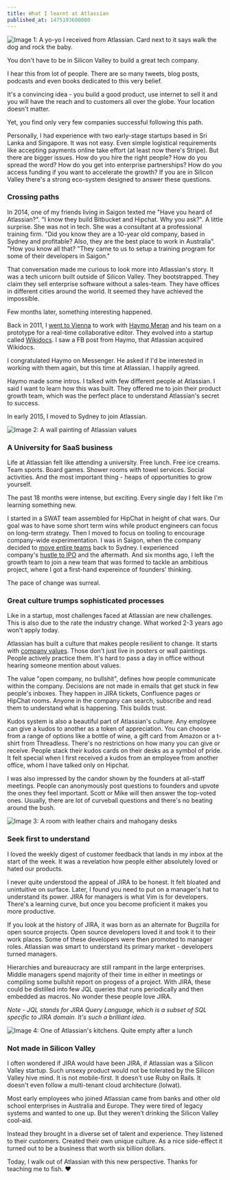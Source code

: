 ```yaml
---
title: What I learnt at Atlassian
published_at: 1475193600000
---
```


![Image 1: A yo-yo I received from Atlassian. Card next to it says walk the dog and rock the baby.](/images/small-reminders.jpg)

You don't have to be in Silicon Valley to build a great tech company.

I hear this from lot of people. There are so many tweets, blog posts, podcasts and even books dedicated to this very belief.

It's a convincing idea - you build a good product, use internet to sell it and you will have the reach and to customers all over the globe. Your location doesn't matter.

Yet, you find only very few companies successful following this path.

Personally, I had experience with two early-stage startups based in Sri Lanka and Singapore. It was not easy. Even simple logistical requirements like accepting payments online take effort (at least now there's Stripe). But there are bigger issues. How do you hire the right people? How do you spread the word? How do you get into enterprise partnerships? How do you access funding if you want to accelerate the growth? If you are in Silicon Valley there's a strong eco-system designed to answer these questions.

### Crossing paths

In 2014, one of my friends living in Saigon texted me "Have you heard of Atlassian?". "I know they build Bitbucket and Hipchat. Why you ask?". A little surprise. She was not in tech. She was a consultant at a professional training firm. "Did you know they are a 10-year old company, based in Sydney and profitable? Also, they are the best place to work in Australia". "How you know all that? "They came to us to setup a training program for some of their developers in Saigon."

That conversation made me curious to look more into Atlassian's story. It was a tech unicorn built outside of Silicon Valley. They bootstrapped. They claim they sell enterprise software without a sales-team. They have offices in different cities around the world. It seemed they have achieved the impossible.

Few months later, something interesting happened.

Back in 2011, I [went to Vienna](https://www.laktek.com/2011/06/08/a-month-in-vienna/) to work with [Haymo Meran](https://twitter.com/draftkraft) and his team on a prototype for a real-time collaborative editor. They evolved into a startup called [Wikidocs](http://wikidocs.com/). I saw a FB post from Haymo, that Atlassian acquired Wikidocs.

I congratulated Haymo on Messenger. He asked if I'd be interested in working with them again, but this time at Atlassian. I happily agreed.

Haymo made some intros. I talked with few different people at Atlassian. I said I want to learn how this was built. They offered me to join their product growth team, which was the perfect place to understand Atlassian's secret to success.

In early 2015, I moved to Sydney to join Atlassian.

![Image 2: A wall painting of Atlassian values](/images/atlassian-first-day.jpg)

### A University for SaaS business

Life at Atlassian felt like attending a university. Free lunch. Free ice creams. Team sports. Board games. Shower rooms with towel services. Social activities. And the most important thing - heaps of opportunities to grow yourself.

The past 18 months were intense, but exciting. Every single day I felt like I'm learning something new.

I started in a SWAT team assembled for HipChat in height of chat wars. Our goal was to have some short term wins while product engineers can focus on long-term strategy. Then I moved to focus on tooling to encourage company-wide experimentation. I was in Saigon, when the company decided to [move entire teams](http://www.afr.com/technology/atlassian-to-move-300-jobs-from-vietnam-to-sydneybut-they-cant-wait-for-white-bay-20151022-k9yry) back to Sydney. I experienced company's [hustle to IPO](https://www.wired.com/2015/12/a-bright-spot-for-tech-ipos-as-atlassian-beats-expectations/) and the aftermath. And six months ago, I left the growth team to join a new team that was formed to tackle an ambitious project, where I got a first-hand expereince of founders' thinking.

The pace of change was surreal.

### Great culture trumps sophisticated processes

Like in a startup, most challenges faced at Atlassian are new challenges. This is also due to the rate the industry change. What worked 2-3 years ago won't apply today.

Atlassian has built a culture that makes people resilient to change. It starts with [company values](https://www.atlassian.com/company/values). Those don't just live in posters or wall paintings. People actively practice them. It's hard to pass a day in office without hearing someone mention about values.

The value "open company, no bullshit", defines how people communicate within the company. Decisions are not made in emails that get stuck in few people's inboxes. They happen in JIRA tickets, Confluence pages or HipChat rooms. Anyone in the company can search, subscribe and read them to understand what is happening. This builds trust.

Kudos system is also a beautiful part of Atlassian's culture. Any employee can give a kudos to another as a token of appreciation. You can choose from a range of options like a bottle of wine, a gift card from Amazon or a t-shirt from Threadless. There's no restrictions on how many you can give or receive. People stack their kudos cards on their desks as a symbol of pride. It felt special when I first received a kudos from an employee from another office, whom I have talked only on Hipchat.

I was also impressed by the candor shown by the founders at all-staff meetings. People can anonymously post questions to founders and upvote the ones they feel important. Scott or Mike will then answer the top-voted ones. Usually, there are lot of curveball questions and there's no beating around the bush.

![Image 3: A room with leather chairs and mahogany desks](/images/boss-room.jpg)

### Seek first to understand

I loved the weekly digest of customer feedback that lands in my inbox at the start of the week. It was a revelation how people either absolutely loved or hated our products.

I never quite understood the appeal of JIRA to be honest. It felt bloated and unintuitive on surface. Later, I found you need to put on a manager's hat to understand its power. JIRA for managers is what Vim is for developers. There's a learning curve, but once you become proficient it makes you more productive.

If you look at the history of JIRA, it was born as an alternate for Bugzilla for open source projects. Open source developers loved it and took it to their work places. Some of these developers were then promoted to manager roles. Atlassian was smart to understand its primary market - developers turned managers.

Hierarchies and bureaucracy are still rampant in the large enterprises. Middle managers spend majority of their time in either in meetings or compiling some bullshit report on progess of a project. With JIRA, these could be distilled into few JQL queries that runs periodically and then embedded as macros. No wonder these people love JIRA.

_Note - JQL stands for JIRA Query Language, which is a subset of SQL specific to JIRA domain. It's such a brilliant idea_.

![Image 4: One of Atlassian's kitchens. Quite empty after a lunch](/images/swanky-kitchen.jpg)

### Not made in Silicon Valley

I often wondered if JIRA would have been JIRA, if Atlassian was a Silicon Valley startup. Such unsexy product would not be tolerated by the Silicon Valley hive mind. It is not mobile-first. It doesn't use Ruby on Rails. It doesn't even follow a multi-tenant cloud architecture (lolwat).

Most early employees who joined Atlassian came from banks and other old school enterprises in Australia and Europe. They were tired of legacy systems and wanted to one up. But they weren't drinking the Silicon Valley cool-aid.

Instead they brought in a diverse set of talent and experience. They listened to their customers. Created their own unique culture. As a nice side-effect it turned out to be a business that worth six billion dollars.

Today, I walk out of Atlassian with this new perspective. Thanks for teaching me to fish. ♥️
